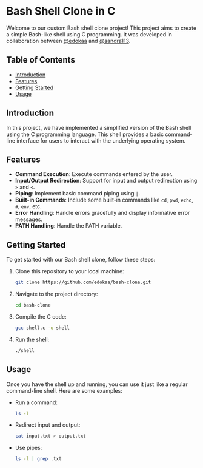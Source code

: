 # Bash Shell Clone in C
Welcome to our custom Bash shell clone project! This project aims to create a simple Bash-like shell using C programming. It was developed in collaboration between [@edokaa](https://github.com/edokaa) and [@sandra113](https://github.com/sandra113).

## Table of Contents

- [Introduction](#introduction)
- [Features](#features)
- [Getting Started](#getting-started)
- [Usage](#usage)

## Introduction

In this project, we have implemented a simplified version of the Bash shell using the C programming language. This shell provides a basic command-line interface for users to interact with the underlying operating system.

## Features

- **Command Execution**: Execute commands entered by the user.
- **Input/Output Redirection**: Support for input and output redirection using `>` and `<`.
- **Piping**: Implement basic command piping using `|`.
- **Built-in Commands**: Include some built-in commands like `cd`, `pwd`, `echo`, `#`, `env`, etc.
- **Error Handling**: Handle errors gracefully and display informative error messages.
- **PATH Handling**: Handle the PATH variable.


## Getting Started

To get started with our Bash shell clone, follow these steps:

1. Clone this repository to your local machine:

    ```bash
    git clone https://github.com/edokaa/bash-clone.git
    ```
2. Navigate to the project directory:
    ```bash
    cd bash-clone
    ```
3. Compile the C code:
    ```bash
    gcc shell.c -o shell
    ```
4. Run the shell:
    ```bash
    ./shell
    ```

## Usage
Once you have the shell up and running, you can use it just like a regular command-line shell. Here are some examples:

- Run a command:
    ```bash
    ls -l
    ```
- Redirect input and output:
    ```bash
    cat input.txt > output.txt
    ```
- Use pipes:
    ```bash
    ls -l | grep .txt
    ```
